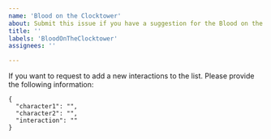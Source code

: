 ```yaml
---
name: 'Blood on the Clocktower'
about: Submit this issue if you have a suggestion for the Blood on the Clocktower app
title: ''
labels: 'BloodOnTheClocktower'
assignees: ''

---
```


If you want to request to add a new interactions to the list. Please provide the following information:

```
{
  "character1": "",
  "character2": "",
  "interaction": ""
}
```
